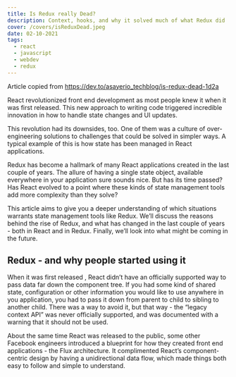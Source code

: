 ```yaml
---
title: Is Redux really Dead?
description: Context, hooks, and why it solved much of what Redux did
cover: /covers/isReduxDead.jpeg
date: 02-10-2021
tags:
  - react
  - javascript
  - webdev
  - redux
---
```


Article copied from https://dev.to/asayerio_techblog/is-redux-dead-1d2a

React revolutionized front end development as most people knew it when it was first released. This new approach to writing code triggered incredible innovation in how to handle state changes and UI updates.

This revolution had its downsides, too. One of them was a culture of over-engineering solutions to challenges that could be solved in simpler ways. A typical example of this is how state has been managed in React applications.

Redux has become a hallmark of many React applications created in the last couple of years. The allure of having a single state object, available everywhere in your application sure sounds nice. But has its time passed? Has React evolved to a point where these kinds of state management tools add more complexity than they solve?

This article aims to give you a deeper understanding of which situations warrants state management tools like Redux. We’ll discuss the reasons behind the rise of Redux, and what has changed in the last couple of years - both in React and in Redux. Finally, we’ll look into what might be coming in the future.

## Redux - and why people started using it

When it was first released , React didn’t have an officially supported way to pass data far down the component tree. If you had some kind of shared state, configuration or other information you would like to use anywhere in you application, you had to pass it down from parent to child to sibling to another child. There was a way to avoid it, but that way - the “legacy context API” was never officially supported, and was documented with a warning that it should not be used.

About the same time React was released to the public, some other Facebook engineers introduced a blueprint for how they created front end applications - the Flux architecture. It complimented React’s component-centric design by having a unidirectional data flow, which made things both easy to follow and simple to understand.
